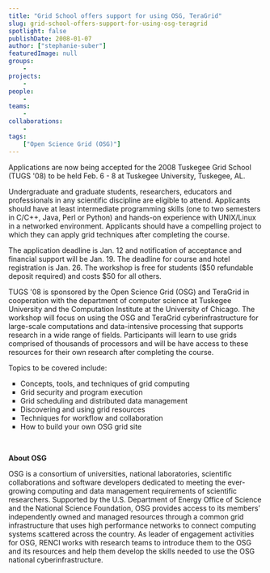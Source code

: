 ```yaml
---
title: "Grid School offers support for using OSG, TeraGrid"
slug: grid-school-offers-support-for-using-osg-teragrid
spotlight: false
publishDate: 2008-01-07
author: ["stephanie-suber"]
featuredImage: null
groups:
    - 
projects:
    - 
people:
    - 
teams: 
    - 
collaborations:
    - 
tags:
    ["Open Science Grid (OSG)"]
---
```

Applications are now being accepted for the 2008 Tuskegee Grid School (TUGS '08) to be held Feb. 6 - 8 at Tuskegee University, Tuskegee, AL.

Undergraduate and graduate students, researchers, educators and professionals in any scientific discipline are eligible to attend. Applicants should have at least intermediate programming skills (one to two semesters in C/C++, Java, Perl or Python) and hands-on experience with UNIX/Linux in a networked environment. Applicants should have a compelling project to which they can apply grid techniques after completing the course.<!--more-->

The application deadline is Jan. 12 and notification of acceptance and financial support will be Jan. 19. The deadline for course and hotel registration is Jan. 26. The workshop is free for students ($50 refundable deposit required) and costs $50 for all others.

TUGS '08 is sponsored by the Open Science Grid (OSG) and TeraGrid in cooperation with the department of computer science at Tuskegee University and the Computation Institute at the University of Chicago. The workshop will focus on using the OSG and TeraGrid cyberinfrastructure for large-scale computations and data-intensive processing that supports research in a wide range of fields. Participants will learn to use grids comprised of thousands of processors and will be have access to these resources for their own research after completing the course.

Topics to be covered include:
<ul type="square">
 	<li>Concepts, tools, and techniques of grid computing</li>
 	<li>Grid security and program execution</li>
 	<li>Grid scheduling and distributed data management</li>
 	<li>Discovering and using grid resources</li>
 	<li>Techniques for workflow and collaboration</li>
 	<li>How to build your own OSG grid site</li>
</ul>
&nbsp;

<strong>About OSG</strong>

OSG is a consortium of universities, national laboratories, scientific collaborations and software developers dedicated to meeting the ever-growing computing and data management requirements of scientific researchers. Supported by the U.S. Department of Energy Office of Science and the National Science Foundation, OSG provides access to its members’ independently owned and managed resources through a common grid infrastructure that uses high performance networks to connect computing systems scattered across the country. As leader of engagement activities for OSG, RENCI works with research teams to introduce them to the OSG and its resources and help them develop the skills needed to use the OSG national cyberinfrastructure.
